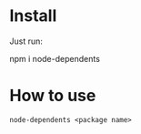 # Install 

Just run:

npm i node-dependents


# How to use

```
node-dependents <package name>
```

